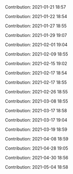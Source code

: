 Contribution: 2021-01-21 18:57

Contribution: 2021-01-22 18:54

Contribution: 2021-01-27 18:55

Contribution: 2021-01-29 19:07

Contribution: 2021-02-01 19:04

Contribution: 2021-02-09 18:55

Contribution: 2021-02-15 19:02

Contribution: 2021-02-17 18:54

Contribution: 2021-02-17 18:55

Contribution: 2021-02-26 18:55

Contribution: 2021-03-08 18:55

Contribution: 2021-03-17 18:58

Contribution: 2021-03-17 19:04

Contribution: 2021-03-19 18:59

Contribution: 2021-04-08 18:59

Contribution: 2021-04-28 19:05

Contribution: 2021-04-30 18:56

Contribution: 2021-05-04 18:58

